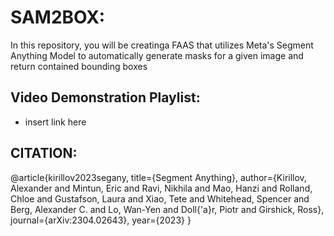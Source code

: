 # SAM2BOX: 
In this repository, you will be creatinga FAAS that utilizes Meta's Segment Anything Model to automatically generate masks for a given image and return contained bounding boxes







## Video Demonstration Playlist:
  - insert link here







## CITATION:
@article{kirillov2023segany,
  title={Segment Anything},
  author={Kirillov, Alexander and Mintun, Eric and Ravi, Nikhila and Mao, Hanzi and Rolland, Chloe and Gustafson, Laura and Xiao, Tete and Whitehead, Spencer and Berg, Alexander C. and Lo, Wan-Yen and Doll{\'a}r, Piotr and Girshick, Ross},
  journal={arXiv:2304.02643},
  year={2023}
}
